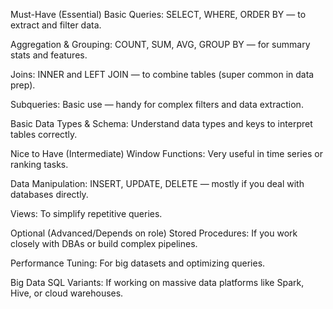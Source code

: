 Must-Have (Essential)
Basic Queries: SELECT, WHERE, ORDER BY — to extract and filter data.

Aggregation & Grouping: COUNT, SUM, AVG, GROUP BY — for summary stats and features.

Joins: INNER and LEFT JOIN — to combine tables (super common in data prep).

Subqueries: Basic use — handy for complex filters and data extraction.

Basic Data Types & Schema: Understand data types and keys to interpret tables correctly.

Nice to Have (Intermediate)
Window Functions: Very useful in time series or ranking tasks.

Data Manipulation: INSERT, UPDATE, DELETE — mostly if you deal with databases directly.

Views: To simplify repetitive queries.

Optional (Advanced/Depends on role)
Stored Procedures: If you work closely with DBAs or build complex pipelines.

Performance Tuning: For big datasets and optimizing queries.

Big Data SQL Variants: If working on massive data platforms like Spark, Hive, or cloud warehouses.